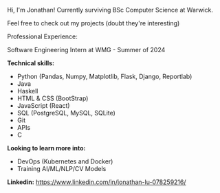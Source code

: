 Hi, I'm Jonathan! Currently surviving BSc Computer Science at Warwick.

Feel free to check out my projects (doubt they're interesting)

Professional Experience: 

Software Engineering Intern at WMG - Summer of 2024

**Technical skills:** 
- Python (Pandas, Numpy, Matplotlib, Flask, Django, Reportlab)
- Java
- Haskell
- HTML & CSS (BootStrap)
- JavaScript (React)
- SQL (PostgreSQL, MySQL, SQLite)
- Git
- APIs
- C
  
**Looking to learn more into:**
- DevOps (Kubernetes and Docker)
- Training AI/ML/NLP/CV Models

**Linkedin:** https://www.linkedin.com/in/jonathan-lu-078259216/
<!---
JonathanLu2005/JonathanLu2005 is a ✨ special ✨ repository because its `README.md` (this file) appears on your GitHub profile.
You can click the Preview link to take a look at your changes.
--->
